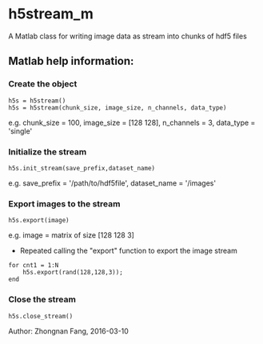 # h5stream_m
A Matlab class for writing image data as stream into chunks of hdf5 files

## Matlab help information:
### Create the object

```
h5s = h5stream()
h5s = h5stream(chunk_size, image_size, n_channels, data_type)
```
e.g. chunk_size = 100, image_size = [128 128], n_channels = 3, data_type = 'single'

### Initialize the stream
```
h5s.init_stream(save_prefix,dataset_name)
```
e.g. save_prefix = '/path/to/hdf5file', dataset_name = '/images'

### Export images to the stream
```
h5s.export(image)
```
e.g. image = matrix of size [128 128 3]

* Repeated calling the "export" function to export the image stream
```
for cnt1 = 1:N
    h5s.export(rand(128,128,3));
end
```
### Close the stream
```
h5s.close_stream()
```

Author: Zhongnan Fang, 2016-03-10

